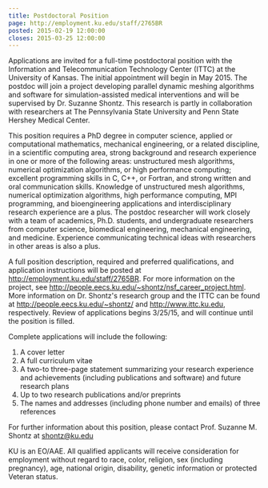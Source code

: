 ```yaml
---
title: Postdoctoral Position
page: http://employment.ku.edu/staff/2765BR
posted: 2015-02-19 12:00:00
closes: 2015-03-25 12:00:00
---
```


Applications are invited for a full-time postdoctoral position with
the Information and Telecommunication Technology Center (ITTC) at the
University of Kansas.  The initial appointment will begin in May 2015.
The postdoc will join a project developing parallel dynamic meshing
algorithms and software for simulation-assisted medical interventions
and will be supervised by Dr. Suzanne Shontz.  This research is partly
in collaboration with researchers at The Pennsylvania State University
and Penn State Hershey Medical Center.
 
This position requires a PhD degree in computer science, applied or
computational mathematics, mechanical engineering, or a related
discipline, in a scientific computing area, strong background and
research experience in one or more of the following areas:
unstructured mesh algorithms, numerical optimization algorithms, or
high performance computing; excellent programming skills in C, C++, or
Fortran, and strong written and oral communication skills.  Knowledge
of unstructured mesh algorithms, numerical optimization algorithms,
high performance computing, MPI programming, and bioengineering
applications and interdisciplinary research experience are a plus.
The postdoc researcher will work closely with a team of academics,
Ph.D. students, and undergraduate researchers from computer science,
biomedical engineering, mechanical engineering, and medicine.
Experience communicating technical ideas with researchers in other
areas is also a plus.
 
A full position description, required and preferred qualifications,
and application instructions will be posted at
<http://employment.ku.edu/staff/2765BR>. For more information on the
project, see
<http://people.eecs.ku.edu/~shontz/nsf_career_project.html>.  More
information on Dr. Shontz's research group and the ITTC can be found
at <http://people.eecs.ku.edu/~shontz/> and <http://www.ittc.ku.edu>,
respectively.  Review of applications begins 3/25/15, and will
continue until the position is filled.
 
Complete applications will include the following:
 
1.  A cover letter
2.  A full curriculum vitae
3.  A two-to three-page statement summarizing your research experience
    and achievements (including publications and software) and future
    research plans
4.  Up to two research publications and/or preprints
5.  The names and addresses (including phone number and emails) of three
references
 
For further information about this position, please contact Prof. Suzanne M.
Shontz at <shontz@ku.edu>
 
KU is an EO/AAE.  All qualified applicants will receive consideration for
employment without regard to race, color, religion, sex (including pregnancy),
age, national origin, disability, genetic information or protected Veteran
status.
